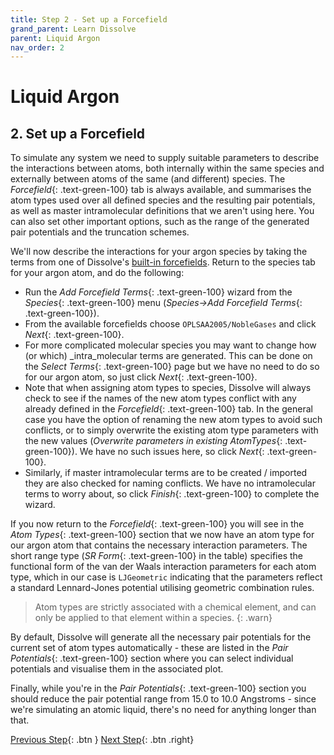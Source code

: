 ```yaml
---
title: Step 2 - Set up a Forcefield
grand_parent: Learn Dissolve
parent: Liquid Argon
nav_order: 2
---
```

# Liquid Argon

## 2. Set up a Forcefield

To simulate any system we need to supply suitable parameters to describe the interactions between atoms, both internally within the same species and externally between atoms of the same (and different) species. The _Forcefield_{: .text-green-100} tab is always available, and summarises the atom types used over all defined species and the resulting pair potentials, as well as master intramolecular definitions that we aren't using here. You can also set other important options, such as the range of the generated pair potentials and the truncation schemes.

We'll now describe the interactions for your argon species by taking the terms from one of Dissolve's [built-in forcefields](../../setup/forcefields.md). Return to the species tab for your argon atom, and do the following:

- Run the _Add Forcefield Terms_{: .text-green-100} wizard from the _Species_{: .text-green-100} menu (_Species→Add Forcefield Terms_{: .text-green-100}).
- From the available forcefields choose `OPLSAA2005/NobleGases` and click _Next_{: .text-green-100}.
- For more complicated molecular species you may want to change how (or which) _intra_molecular terms are generated. This can be done on the _Select Terms_{: .text-green-100} page but we have no need to do so for our argon atom, so just click _Next_{: .text-green-100}.
- Note that when assigning atom types to species, Dissolve will always check to see if the names of the new atom types conflict with any already defined in the _Forcefield_{: .text-green-100} tab. In the general case you have the option of renaming the new atom types to avoid such conflicts, or to simply overwrite the existing atom type parameters with the new values (_Overwrite parameters in existing AtomTypes_{: .text-green-100}). We have no such issues here, so click _Next_{: .text-green-100}.
- Similarly, if master intramolecular terms are to be created / imported they are also checked for naming conflicts. We have no intramolecular terms to worry about, so click _Finish_{: .text-green-100} to complete the wizard.

If you now return to the _Forcefield_{: .text-green-100} you will see in the _Atom Types_{: .text-green-100} section that we now have an atom type for our argon atom that contains the necessary interaction parameters. The short range type (_SR Form_{: .text-green-100} in the table) specifies the functional form of the van der Waals interaction parameters for each atom type, which in our case is `LJGeometric` indicating that the parameters reflect a standard Lennard-Jones potential utilising geometric combination rules.

> Atom types are strictly associated with a chemical element, and can only be applied to that element within a species.
{: .warn}

By default, Dissolve will generate all the necessary pair potentials for the current set of atom types automatically - these are listed in the _Pair Potentials_{: .text-green-100} section where you can select individual potentials and visualise them in the associated plot.

Finally, while you're in the _Pair Potentials_{: .text-green-100} section you should reduce the pair potential range from 15.0 to 10.0 Angstroms - since we're simulating an atomic liquid, there's no need for anything longer than that.

[Previous Step](step1.md){: .btn }   [Next Step](step3.md){: .btn .right}
